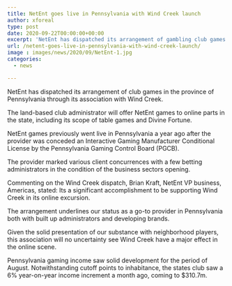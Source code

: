 ```yaml
---
title: NetEnt goes live in Pennsylvania with Wind Creek launch
author: xforeal 
type: post
date: 2020-09-22T00:00:00+00:00
excerpt: 'NetEnt has dispatched its arrangement of gambling club games in the province of Pennsylvania through its organization with Wind Creek '
url: /netent-goes-live-in-pennsylvania-with-wind-creek-launch/
image : images/news/2020/09/NetEnt-1.jpg
categories:
  - news

---
```

NetEnt has dispatched its arrangement of club games in the province of Pennsylvania through its association with Wind Creek. 

The land-based club administrator will offer NetEnt games to online parts in the state, including its scope of table games and Divine Fortune. 

NetEnt games previously went live in Pennsylvania a year ago after the provider was conceded an Interactive Gaming Manufacturer Conditional License by the Pennsylvania Gaming Control Board (PGCB). 

The provider marked various client concurrences with a few betting administrators in the condition of the business sectors opening. 

Commenting on the Wind Creek dispatch, Brian Kraft, NetEnt VP business, Americas, stated: Its a significant accomplishment to be supporting Wind Creek in its online excursion. 

The arrangement underlines our status as a go-to provider in Pennsylvania both with built up administrators and developing brands. 

Given the solid presentation of our substance with neighborhood players, this association will no uncertainty see Wind Creek have a major effect in the online scene. 

Pennsylvania gaming income saw solid development for the period of August. Notwithstanding cutoff points to inhabitance, the states club saw a 6&percnt; year-on-year income increment a month ago, coming to $310.7m.